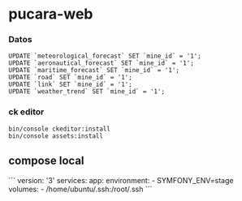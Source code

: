 pucara-web
===========

### Datos ###

```
UPDATE `meteorological_forecast` SET `mine_id` = '1';
UPDATE `aeronautical_forecast` SET `mine_id` = '1';
UPDATE `maritime_forecast` SET `mine_id` = '1';
UPDATE `road` SET `mine_id` = '1';
UPDATE `link` SET `mine_id` = '1';
UPDATE `weather_trend` SET `mine_id` = '1';
```

### ck editor ###

```
bin/console ckeditor:install
bin/console assets:install
```

## compose local ##

´´´
version: '3'
services:
  app:
    environment:
      - SYMFONY_ENV=stage
    volumes:
      - /home/ubuntu/.ssh:/root/.ssh
´´´